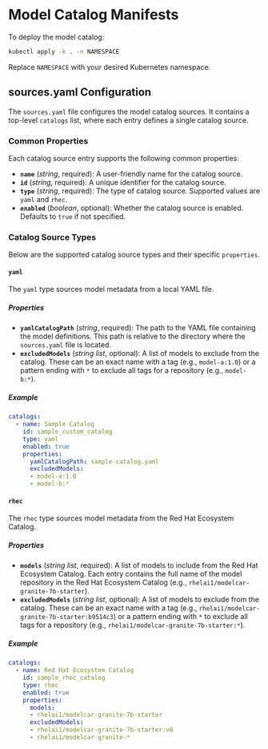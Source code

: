 # Model Catalog Manifests

To deploy the model catalog:

```sh
kubectl apply -k . -n NAMESPACE
```

Replace `NAMESPACE` with your desired Kubernetes namespace.

## sources.yaml Configuration

The `sources.yaml` file configures the model catalog sources. It contains a top-level `catalogs` list, where each entry defines a single catalog source.

### Common Properties

Each catalog source entry supports the following common properties:

- **`name`** (*string*, required): A user-friendly name for the catalog source.
- **`id`** (*string*, required): A unique identifier for the catalog source.
- **`type`** (*string*, required): The type of catalog source. Supported values are `yaml` and `rhec`.
- **`enabled`** (*boolean*, optional): Whether the catalog source is enabled. Defaults to `true` if not specified.

### Catalog Source Types

Below are the supported catalog source types and their specific `properties`.

#### `yaml`

The `yaml` type sources model metadata from a local YAML file.

##### Properties

- **`yamlCatalogPath`** (*string*, required): The path to the YAML file containing the model definitions. This path is relative to the directory where the `sources.yaml` file is located.
- **`excludedModels`** (*string list*, optional): A list of models to exclude from the catalog. These can be an exact name with a tag (e.g., `model-a:1.0`) or a pattern ending with `*` to exclude all tags for a repository (e.g., `model-b:*`).

##### Example

```yaml
catalogs:
  - name: Sample Catalog
    id: sample_custom_catalog
    type: yaml
    enabled: true
    properties:
      yamlCatalogPath: sample-catalog.yaml
      excludedModels:
      - model-a:1.0
      - model-b:*
```

#### `rhec`

The `rhec` type sources model metadata from the Red Hat Ecosystem Catalog.

##### Properties

- **`models`** (*string list*, required): A list of models to include from the Red Hat Ecosystem Catalog. Each entry contains the full name of the model repository in the Red Hat Ecosystem Catalog (e.g., `rhelai1/modelcar-granite-7b-starter`).
- **`excludedModels`** (*string list*, optional): A list of models to exclude from the catalog. These can be an exact name with a tag (e.g., `rhelai1/modelcar-granite-7b-starter:b9514c3`) or a pattern ending with `*` to exclude all tags for a repository (e.g., `rhelai1/modelcar-granite-7b-starter:*`).

##### Example

```yaml
catalogs:
  - name: Red Hat Ecosystem Catalog
    id: sample_rhec_catalog
    type: rhec
    enabled: true
    properties:
      models:
      - rhelai1/modelcar-granite-7b-starter
      excludedModels:
      - rhelai1/modelcar-granite-7b-starter:v0
      - rhelai1/modelcar-granite-*
```